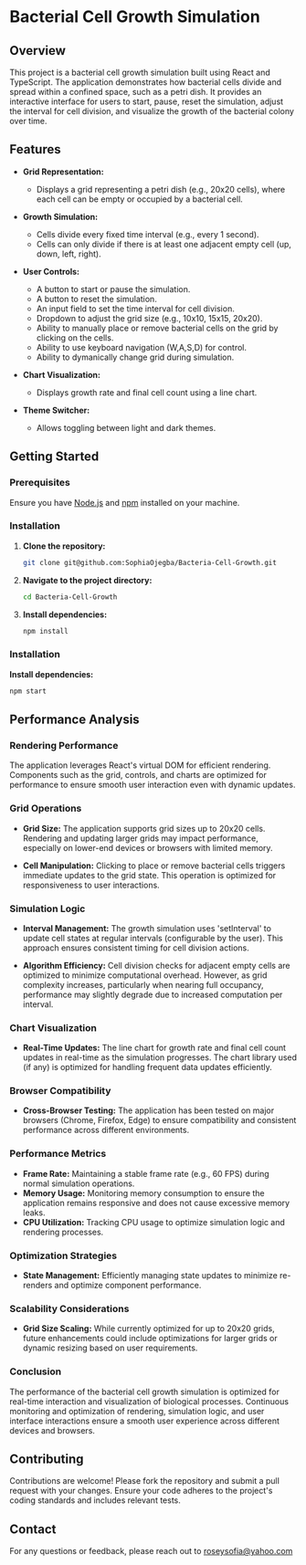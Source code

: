 # Bacterial Cell Growth Simulation

## Overview

This project is a bacterial cell growth simulation built using React and TypeScript. The application demonstrates how bacterial cells divide and spread within a confined space, such as a petri dish. It provides an interactive interface for users to start, pause, reset the simulation, adjust the interval for cell division, and visualize the growth of the bacterial colony over time.

## Features

- **Grid Representation:** 
  - Displays a grid representing a petri dish (e.g., 20x20 cells), where each cell can be empty or occupied by a bacterial cell.
  
- **Growth Simulation:**
  - Cells divide every fixed time interval (e.g., every 1 second).
  - Cells can only divide if there is at least one adjacent empty cell (up, down, left, right).
  
- **User Controls:**
  - A button to start or pause the simulation.
  - A button to reset the simulation.
  - An input field to set the time interval for cell division.
  - Dropdown to adjust the grid size (e.g., 10x10, 15x15, 20x20).
  - Ability to manually place or remove bacterial cells on the grid by clicking on the cells.
  - Ability to use keyboard navigation (W,A,S,D) for control.
  - Ability to dymanically change grid during simulation.

- **Chart Visualization:**
  - Displays growth rate and final cell count using a line chart.
  
- **Theme Switcher:**
  - Allows toggling between light and dark themes.

## Getting Started

### Prerequisites

Ensure you have [Node.js](https://nodejs.org/) and [npm](https://www.npmjs.com/) installed on your machine.

### Installation

1. **Clone the repository:**

   ```bash
   git clone git@github.com:SophiaOjegba/Bacteria-Cell-Growth.git
2. **Navigate to the project directory:**
    ```bash
    cd Bacteria-Cell-Growth
3. **Install dependencies:**
    ```bash
    npm install
    ```

### Installation

  **Install dependencies:**
  ```bash
  npm start
  ```

## Performance Analysis

### Rendering Performance

The application leverages React's virtual DOM for efficient rendering. Components such as the grid, controls, and charts are optimized for performance to ensure smooth user interaction even with dynamic updates.

### Grid Operations

- **Grid Size:** The application supports grid sizes up to 20x20 cells. Rendering and updating larger grids may impact performance, especially on lower-end devices or browsers with limited memory.

- **Cell Manipulation:** Clicking to place or remove bacterial cells triggers immediate updates to the grid state. This operation is optimized for responsiveness to user interactions.

### Simulation Logic

- **Interval Management:** The growth simulation uses 'setInterval' to update cell states at regular intervals (configurable by the user). This approach ensures consistent timing for cell division actions.

- **Algorithm Efficiency:** Cell division checks for adjacent empty cells are optimized to minimize computational overhead. However, as grid complexity increases, particularly when nearing full occupancy, performance may slightly degrade due to increased computation per interval.

### Chart Visualization

- **Real-Time Updates:** The line chart for growth rate and final cell count updates in real-time as the simulation progresses. The chart library used (if any) is optimized for handling frequent data updates efficiently.

### Browser Compatibility

- **Cross-Browser Testing:** The application has been tested on major browsers (Chrome, Firefox, Edge) to ensure compatibility and consistent performance across different environments.

### Performance Metrics

- **Frame Rate:** Maintaining a stable frame rate (e.g., 60 FPS) during normal simulation operations.
- **Memory Usage:** Monitoring memory consumption to ensure the application remains responsive and does not cause excessive memory leaks.
- **CPU Utilization:** Tracking CPU usage to optimize simulation logic and rendering processes.

### Optimization Strategies
  
- **State Management:** Efficiently managing state updates to minimize re-renders and optimize component performance.

### Scalability Considerations

- **Grid Size Scaling:** While currently optimized for up to 20x20 grids, future enhancements could include optimizations for larger grids or dynamic resizing based on user requirements.

### Conclusion

The performance of the bacterial cell growth simulation is optimized for real-time interaction and visualization of biological processes. Continuous monitoring and optimization of rendering, simulation logic, and user interface interactions ensure a smooth user experience across different devices and browsers.


## Contributing

Contributions are welcome! Please fork the repository and submit a pull request with your changes. Ensure your code adheres to the project's coding standards and includes relevant tests.

## Contact
For any questions or feedback, please reach out to roseysofia@yahoo.com